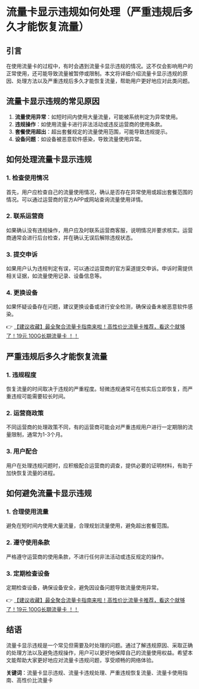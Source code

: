 # 流量卡显示违规如何处理（严重违规后多久才能恢复流量）

## 引言

在使用流量卡的过程中，有时会遇到流量卡显示违规的情况。这不仅会影响用户的正常使用，还可能导致流量被暂停或限制。本文将详细介绍流量卡显示违规的原因、处理方法以及严重违规后多久才能恢复流量，帮助用户更好地应对此类问题。

## 流量卡显示违规的常见原因

1. **流量使用异常**：如短时间内使用大量流量，可能被系统判定为异常使用。
2. **违规操作**：如使用流量卡进行非法活动或违反运营商的使用条款。
3. **套餐使用超出**：超出套餐规定的流量使用范围，可能导致违规提示。
4. **设备问题**：如设备被恶意软件感染，导致流量使用异常。

## 如何处理流量卡显示违规

### 1. 检查使用情况
首先，用户应检查自己的流量使用情况，确认是否存在异常使用或超出套餐范围的情况。可以通过运营商的官方APP或网站查询流量使用详情。

### 2. 联系运营商
如果确认没有违规操作，用户应及时联系运营商客服，说明情况并要求核实。运营商通常会进行后台检查，并在确认无误后解除违规状态。

### 3. 提交申诉
如果用户认为违规判定有误，可以通过运营商的官方渠道提交申诉。申诉时需提供相关证据，如流量使用记录、设备信息等。

### 4. 更换设备
如果怀疑设备存在问题，建议更换设备或进行安全检测，确保设备未被恶意软件感染。

👉 [【建议收藏】最全聚合流量卡指南来啦！高性价比流量卡推荐，看这个就够了！19元 100G长期流量卡 ！！](https://bit.ly/Liuliangka)

## 严重违规后多久才能恢复流量

### 1. 违规程度
恢复流量的时间取决于违规的严重程度。轻微违规通常可在核实后立即恢复，而严重违规可能需要较长时间。

### 2. 运营商政策
不同运营商的处理政策不同，有的运营商可能会对严重违规用户进行一定期限的流量限制，通常为1-3个月。

### 3. 用户配合
用户在处理违规问题时，应积极配合运营商的调查，提供必要的证明材料，有助于加快恢复流量的进程。

## 如何避免流量卡显示违规

### 1. 合理使用流量
避免在短时间内使用大量流量，合理规划流量使用，避免超出套餐范围。

### 2. 遵守使用条款
严格遵守运营商的使用条款，不进行任何非法活动或违反规定的操作。

### 3. 定期检查设备
定期检查设备，确保设备安全，避免因设备问题导致流量使用异常。

👉 [【建议收藏】最全聚合流量卡指南来啦！高性价比流量卡推荐，看这个就够了！19元 100G长期流量卡 ！！](https://bit.ly/Liuliangka)

## 结语

流量卡显示违规是一个常见但需要及时处理的问题。通过了解违规原因、采取正确的处理方法以及避免违规操作，用户可以更好地保障自己的流量使用权益。希望本文能帮助大家更好地应对流量卡违规问题，享受顺畅的网络体验。

**关键词**：流量卡显示违规、流量卡违规处理、严重违规恢复流量、流量卡使用指南、高性价比流量卡